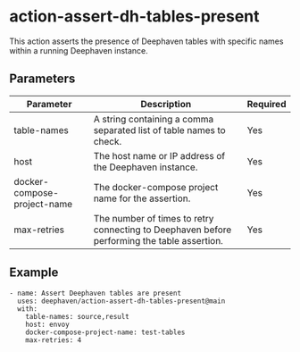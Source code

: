 # action-assert-dh-tables-present

This action asserts the presence of Deephaven tables with specific names within a running Deephaven instance.

## Parameters

| Parameter | Description | Required |
|--|--|--|
| table-names | A string containing a comma separated list of table names to check. | Yes |
| host | The host name or IP address of the Deephaven instance. | Yes |
| docker-compose-project-name | The docker-compose project name for the assertion. | Yes |
| max-retries | The number of times to retry connecting to Deephaven before performing the table assertion. | Yes |

## Example

```
- name: Assert Deephaven tables are present
  uses: deephaven/action-assert-dh-tables-present@main
  with:
    table-names: source,result
    host: envoy
    docker-compose-project-name: test-tables
    max-retries: 4
```
